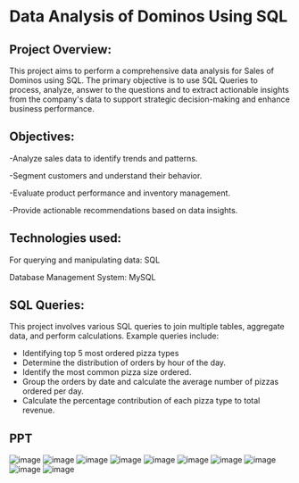 # Data Analysis of Dominos Using SQL

## Project Overview: 
This project aims to perform a comprehensive data analysis for Sales of Dominos using SQL. The primary objective is to use SQL Queries to process, analyze, answer to the questions and to extract actionable insights from the company's data to support strategic decision-making and enhance business performance.

## Objectives:
-Analyze sales data to identify trends and patterns.

-Segment customers and understand their behavior.

-Evaluate product performance and inventory management.

-Provide actionable recommendations based on data insights.

## Technologies used:
For querying and manipulating data: SQL

Database Management System: MySQL

## SQL Queries:
This project involves various SQL queries to join multiple tables, aggregate data, and perform calculations. Example queries include:
- Identifying top 5 most ordered pizza types
- Determine the distribution of orders by hour of the day.
- Identify the most common pizza size ordered.
- Group the orders by date and calculate the average number of pizzas ordered per day.
- Calculate the percentage contribution of each pizza type to total revenue.

## PPT
![image](https://github.com/user-attachments/assets/1f51b280-6521-45ea-a8de-9b3b494c63cb)
![image](https://github.com/user-attachments/assets/4868fc8d-9bc7-46fe-8311-2e4d699002bb)
![image](https://github.com/user-attachments/assets/91d035b6-e4d5-403c-aa0c-06f975934da8)
![image](https://github.com/user-attachments/assets/6dcba416-7952-4ef5-bfa3-0a984e126372)
![image](https://github.com/user-attachments/assets/757a83ad-5cfe-4745-9983-69f37fea5d4d)
![image](https://github.com/user-attachments/assets/668fd1e2-395b-48f6-b01c-80337f03c0c4)
![image](https://github.com/user-attachments/assets/13ed7115-47e9-44af-8431-6364fdf2ef60)
![image](https://github.com/user-attachments/assets/7cb6ddc7-aeb1-4922-a05c-3de713d4144d)
![image](https://github.com/user-attachments/assets/75af4cd2-77e2-4462-9773-e4ae6e588cc6)
![image](https://github.com/user-attachments/assets/ab7b73c9-4145-44d8-8cc8-2bdbf8fc9a1a)










